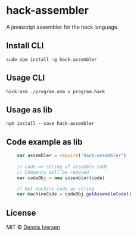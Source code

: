 # hack-assembler

A javascript assembler for the hack language. 

## Install CLI

    sudo npm install -g hack-assembler

## Usage CLI

    hack-asm ./program.asm > program.hack

## Usage as lib

    npm install --save hack-assembler

## Code example as lib

~~~javascript
    var assembler = require('hack-assembler')
    
    // code => string of assemble code
    // Comments will be removed
    var codeObj = new assembler(code)

    // Get machine code as string
    var machineCode = codeObj.getAssembleCode()
~~~


## License

MIT © [Dennis Iversen](https://github.com/diversen)
